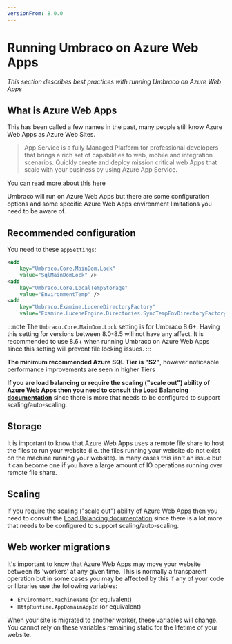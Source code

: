 ```yaml
---
versionFrom: 8.0.0
---
```


# Running Umbraco on Azure Web Apps

_This section describes best practices with running Umbraco on Azure Web Apps_

## What is Azure Web Apps

This has been called a few names in the past, many people still know Azure Web Apps as Azure Web Sites.

> App Service is a fully Managed Platform for professional developers that brings a rich set of capabilities to web, mobile and integration scenarios. Quickly create and deploy mission critical web Apps that scale with your business by using Azure App Service.

[You can read more about this here](https://azure.microsoft.com/en-us/documentation/articles/app-service-web-overview/)

Umbraco will run on Azure Web Apps but there are some configuration options and some specific Azure Web Apps environment limitations you need to be aware of.

## Recommended configuration

You need to these `appSettings`:

```xml
<add
    key="Umbraco.Core.MainDom.Lock"
    value="SqlMainDomLock" />
<add
    key="Umbraco.Core.LocalTempStorage"
    value="EnvironmentTemp" />
<add
    key="Umbraco.Examine.LuceneDirectoryFactory"
    value="Examine.LuceneEngine.Directories.SyncTempEnvDirectoryFactory, Examine" />
```

:::note
The `Umbraco.Core.MainDom.Lock` setting is for Umbraco 8.6+. Having this setting for versions between 8.0-8.5 will not have any affect. It is recommended to use 8.6+ when running Umbraco on Azure Web Apps since this setting will prevent file locking issues.
:::

__The minimum recommended Azure SQL Tier is "S2"__, however noticeable performance improvements are seen in higher Tiers

__If you are load balancing or require the scaling ("scale out") ability of Azure Web Apps then you need to consult the
[Load Balancing documentation](Load-Balancing/index.md)__ since there is more that needs to be configured to support scaling/auto-scaling.

## Storage

It is important to know that Azure Web Apps uses a remote file share to host the files to run your website (i.e. the files running your website do not exist on the machine running your website). In many cases this isn't an issue but it can become one if you have a large amount of IO operations running over remote file share.

## Scaling

If you require the scaling ("scale out") ability of Azure Web Apps then you need to consult
the [Load Balancing documentation](Load-Balancing/index.md) since there is a lot more that needs
to be configured to support scaling/auto-scaling.

## Web worker migrations

It's important to know that Azure Web Apps may move your website between its 'workers' at any given time. This is normally a transparent operation but in some cases you may be affected by this if any of your code or libraries use the following variables:

* `Environment.MachineName` (or equivalent)
* `HttpRuntime.AppDomainAppId` (or equivalent)

When your site is migrated to another worker, these variables will change.
You cannot rely on these variables remaining static for the lifetime of your website.
